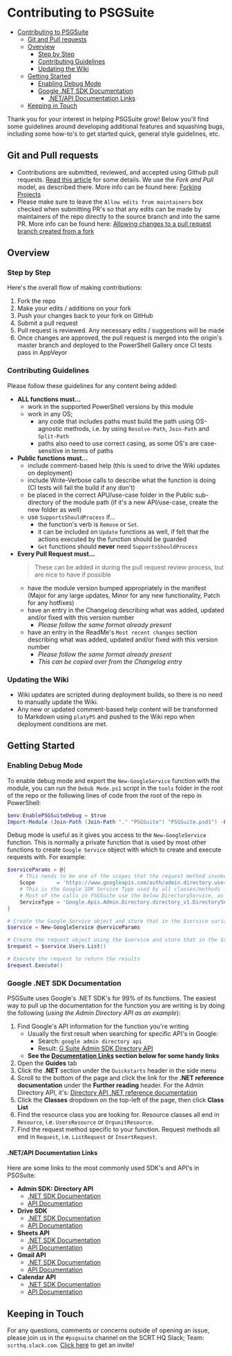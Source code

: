 # Contributing to PSGSuite

<!-- TOC -->

- [Contributing to PSGSuite](#contributing-to-psgsuite)
    - [Git and Pull requests](#git-and-pull-requests)
    - [Overview](#overview)
        - [Step by Step](#step-by-step)
        - [Contributing Guidelines](#contributing-guidelines)
        - [Updating the Wiki](#updating-the-wiki)
    - [Getting Started](#getting-started)
        - [Enabling Debug Mode](#enabling-debug-mode)
        - [Google .NET SDK Documentation](#google-net-sdk-documentation)
            - [.NET/API Documentation Links](#netapi-documentation-links)
    - [Keeping in Touch](#keeping-in-touch)

<!-- /TOC -->

Thank you for your interest in helping PSGSuite grow! Below you'll find some guidelines around developing additional features and squashing bugs, including some how-to's to get started quick, general style guidelines, etc.

## Git and Pull requests

* Contributions are submitted, reviewed, and accepted using Github pull requests. [Read this article](https://help.github.com/articles/using-pull-requests) for some details. We use the _Fork and Pull_ model, as described there. More info can be found here: [Forking Projects](https://guides.github.com/activities/forking/)
* Please make sure to leave the `Allow edits from maintainers` box checked when submitting PR's so that any edits can be made by maintainers of the repo directly to the source branch and into the same PR. More info can be found here: [Allowing changes to a pull request branch created from a fork](https://help.github.com/articles/allowing-changes-to-a-pull-request-branch-created-from-a-fork/#enabling-repository-maintainer-permissions-on-existing-pull-requests)

## Overview

### Step by Step

Here's the overall flow of making contributions:  
1. Fork the repo
2. Make your edits / additions on your fork
3. Push your changes back to your fork on GitHub
4. Submit a pull request
5. Pull request is reviewed. Any necessary edits / suggestions will be made
6. Once changes are approved, the pull request is merged into the origin's master branch and deployed to the PowerShell Gallery once CI tests pass in AppVeyor

### Contributing Guidelines

Please follow these guidelines for any content being added:

* **ALL functions must...**
    * work in the supported PowerShell versions by this module
    * work in any OS;
        * any code that includes paths must build the path using OS-agnostic methods, i.e. by using `Resolve-Path`, `Join-Path` and `Split-Path`
        * paths also need to use correct casing, as some OS's are case-sensitive in terms of paths
* **Public functions must...** 
    * include comment-based help (this is used to drive the Wiki updates on deployment)
    * include Write-Verbose calls to describe what the function is doing (CI tests will fail the build if any don't)
    * be placed in the correct APU/use-case folder in the Public sub-directory of the module path (if it's a new API/use-case, create the new folder as well)
    * use `SupportsShouldProcess` if...
        * the function's verb is `Remove` or `Set`. 
        * it can be included on `Update` functions as well, if felt that the actions executed by the function should be guarded
        * `Get` functions should **never** need `SupportsShouldProcess`
* **Every Pull Request must...**
    > These can be added in during the pull request review process, but are nice to have if possible
    * have the module version bumped appropriately in the manifest (Major for any large updates, Minor for any new functionality, Patch for any hotfixes)
    * have an entry in the Changelog describing what was added, updated and/or fixed with this version number
        * *Please follow the same format already present*
    * have an entry in the ReadMe's `Most recent changes` section describing what was added, updated and/or fixed with this version number
        * *Please follow the same format already present*
        * *This can be copied over from the Changelog entry*

### Updating the Wiki

* Wiki updates are scripted during deployment builds, so there is no need to manually update the Wiki. 
* Any new or updated comment-based help content will be transformed to Markdown using `platyPS` and pushed to the Wiki repo when deployment conditions are met.

## Getting Started

### Enabling Debug Mode

To enable debug mode and export the `New-GoogleService` function with the module, you can run the `Debub Mode.ps1` script in the `tools` folder in the root of the repo or the following lines of code from the root of the repo in PowerShell:

```powershell
$env:EnablePSGSuiteDebug = $true
Import-Module (Join-Path (Join-Path "." "PSGSuite") "PSGSuite.psd1") -Force
```

Debug mode is useful as it gives you access to the `New-GoogleService` function. This is normally a private function that is used by most other functions to create `Google Service` object with which to create and execute requests with. For example:

```powershell
$serviceParams = @{
    # This needs to be one of the scopes that the request method invoked by the function needs
    Scope       = 'https://www.googleapis.com/auth/admin.directory.user'
    # This is the Google SDK Service Type used by all classes/methods in that category.
    # Most of the calls in PSGSuite use the below DirectoryService, as that houses the Google Admin SDK
    ServiceType = 'Google.Apis.Admin.Directory.directory_v1.DirectoryService'
}

# Create the Google Service object and store that in the $service variable
$service = New-GoogleService @serviceParams

# Create the request object using the $service and store that in the $request variable
$request = $service.Users.List()

# Execute the request to return the results
$request.Execute()
```

### Google .NET SDK Documentation

PSGSuite uses Google's .NET SDK's for 99% of its functions. The easiest way to pull up the documentation for the function you are writing is by doing the following (*using the Admin Directory API as an example*):

1. Find Google's API information for the function you're writing
    * Usually the first result when searching for specific API's in Google:
        * Search: `google admin directory api`
        * Result: [G Suite Admin SDK Directory API](https://developers.google.com/admin-sdk/directory/)
    * **See the [Documentation Links](#netapi-documentation-links) section below for some handy links**
2. Open the **Guides** tab
3. Click the **.NET** section under the `Quickstarts` header in the side menu
4. Scroll to the bottom of the page and click the link for the **.NET reference documentation** under the **Further reading** header. For the Admin Directory API, it's: [Directory API .NET reference documentation](https://developers.google.com/resources/api-libraries/documentation/admin/directory_v1/csharp/latest/)
5. Click the **Classes** dropdown on the top-left of the page, then click **Class List**
6. Find the resource class you are looking for. Resource classes all end in `Resource`, i.e. `UsersResource` or `OrgunitResource`.
7. Find the request method specific to your function. Request methods all end in `Request`, i.e. `ListRequest` or `InsertRequest`.

#### .NET/API Documentation Links

Here are some links to the most commonly used SDK's and API's in PSGSuite:

* **Admin SDK: Directory API**
    * [.NET SDK Documentation](https://developers.google.com/resources/api-libraries/documentation/admin/directory_v1/csharp/latest/index.html)
    * [API Documentation](https://developers.google.com/admin-sdk/directory/v1/reference/)
* **Drive SDK**
    * [.NET SDK Documentation](https://developers.google.com/resources/api-libraries/documentation/drive/v3/csharp/latest/)
    * [API Documentation](https://developers.google.com/drive/api/v3/reference/)
* **Sheets API**
    * [.NET SDK Documentation](https://developers.google.com/resources/api-libraries/documentation/sheets/v4/csharp/latest/)
    * [API Documentation](https://developers.google.com/sheets/api/reference/rest/)
* **Gmail API**
    * [.NET SDK Documentation](https://developers.google.com/resources/api-libraries/documentation/gmail/v1/csharp/latest/)
    * [API Documentation](https://developers.google.com/gmail/api/v1/reference/)
* **Calendar API**
    * [.NET SDK Documentation](https://developers.google.com/resources/api-libraries/documentation/calendar/v3/csharp/latest/)
    * [API Documentation](https://developers.google.com/calendar/v3/reference/)

## Keeping in Touch

For any questions, comments or concerns outside of opening an issue, please join us in the `#psgsuite` channel on the SCRT HQ Slack; Team: `scrthq.slack.com`. [Click here](https://scrthq-slack-invite.herokuapp.com/) to get an invite!